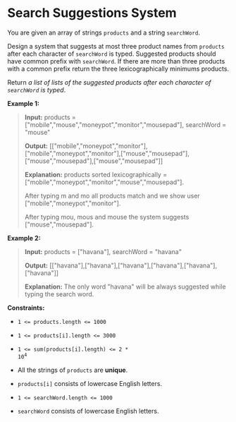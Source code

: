 # Search Suggestions System

You are given an array of strings <code>products</code> and a string <code>searchWord</code>.

Design a system that suggests at most three product names from <code>products</code> after each character of <code>searchWord</code> is typed. Suggested products should have common prefix with <code>searchWord</code>. If there are more than three products with a common prefix return the three lexicographically minimums products.

Return *a list of lists of the suggested products after each character of *<code>searchWord</code>* is typed*.


**Example 1:**
>
> **Input:** products = ["mobile","mouse","moneypot","monitor","mousepad"], searchWord = "mouse"
>
> **Output:** [["mobile","moneypot","monitor"],["mobile","moneypot","monitor"],["mouse","mousepad"],["mouse","mousepad"],["mouse","mousepad"]]
>
> **Explanation:** products sorted lexicographically = ["mobile","moneypot","monitor","mouse","mousepad"].
>
> After typing m and mo all products match and we show user ["mobile","moneypot","monitor"].
>
> After typing mou, mous and mouse the system suggests ["mouse","mousepad"].

**Example 2:**
>
> **Input:** products = ["havana"], searchWord = "havana"
>
> **Output:** [["havana"],["havana"],["havana"],["havana"],["havana"],["havana"]]
>
> **Explanation:** The only word "havana" will be always suggested while typing the search word.


**Constraints:**

- <code>1 &lt;= products.length &lt;= 1000</code>

- <code>1 &lt;= products[i].length &lt;= 3000</code>

- <code>1 &lt;= sum(products[i].length) &lt;= 2 * 10<sup>4</sup></code>

- All the strings of <code>products</code> are **unique**.

- <code>products[i]</code> consists of lowercase English letters.

- <code>1 &lt;= searchWord.length &lt;= 1000</code>

- <code>searchWord</code> consists of lowercase English letters.

